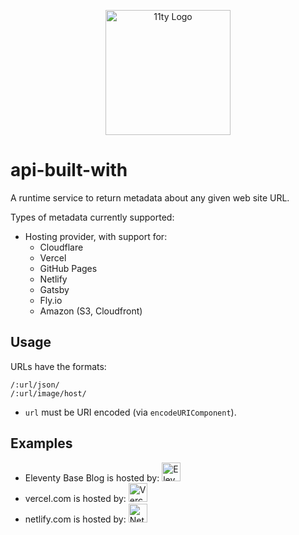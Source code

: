 <p align="center"><img src="https://www.11ty.dev/img/logo-github.svg" width="200" height="200" alt="11ty Logo"></p>

# api-built-with

A runtime service to return metadata about any given web site URL.

Types of metadata currently supported:

* Hosting provider, with support for:
	* Cloudflare
	* Vercel
	* GitHub Pages
	* Netlify
	* Gatsby
	* Fly.io
	* Amazon (S3, Cloudfront)

## Usage

URLs have the formats:

```
/:url/json/
/:url/image/host/
```

* `url` must be URI encoded (via `encodeURIComponent`).

## Examples

* Eleventy Base Blog is hosted by: <a href="https://v1.builtwith.11ty.dev/https%3A%2F%2F11ty.github.io%2Feleventy-base-blog%2F/image/host/"><img src="https://v1.builtwith.11ty.dev/https%3A%2F%2F11ty.github.io%2Feleventy-base-blog%2F/image/host/" width="30" height="30" alt="Eleventy Base Blog"></a>
* vercel.com is hosted by: <a href="https://v1.builtwith.11ty.dev/https%3A%2F%2Fvercel.com%2Fen-us%2F/image/host/"><img src="https://v1.builtwith.11ty.dev/https%3A%2F%2Fvercel.com%2Fen-us%2F/image/host/" width="30" height="30" alt="Vercel"></a>
* netlify.com is hosted by: <a href="https://v1.builtwith.11ty.dev/https%3A%2F%2Fwww.netlify.com/image/host/"><img src="https://v1.builtwith.11ty.dev/https%3A%2F%2Fwww.netlify.com/image/host/" width="30" height="30" alt="Netlify"></a>
